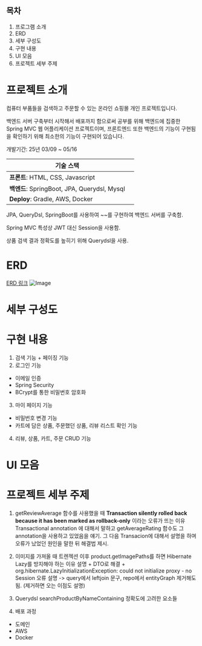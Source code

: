 ## 목차
1. 프로그램 소개
2. ERD
3. 세부 구성도
4. 구현 내용
5. UI 모음
6. 프로젝트 세부 주제
# 프로젝트 소개
컴퓨터 부품들을 검색하고 주문할 수 있는 온라인 쇼핑몰 개인 프로젝트입니다.

백엔드 서버 구축부터 시작해서 배포까지 함으로써 공부를 위해 백엔드에 집중한 Spring MVC 웹 어플리케이션 프로젝트이며, 프론트엔드 또한 백엔드의 기능이 구현됨을 확인하기 위해 최소한의 기능이 구현되어 있습니다.

개발기간: 25년 03/09 ~ 05/16

| **기술 스택** ||
| ----- | ----- |
| **프론트**: HTML, CSS, Javascript |
| **백엔드**: SpringBoot, JPA, Querydsl, Mysql | 
| **Deploy**: Gradle, AWS, Docker |

JPA, QueryDsl, SpringBoot를 사용하여 ~~를 구현하여 백엔드 서버를 구축함.

Spring MVC 특성상 JWT 대신 Session을 사용함.

상품 검색 결과 정확도를 높히기 위해 Querydsl을 사용.

# ERD
[ERD 링크](https://www.erdcloud.com/d/eE4zwgLhMPij5dE7C)
![Image](https://github.com/user-attachments/assets/7d70023b-17c0-4564-bc4d-7ebf7c4c2f15)


# 세부 구성도


# 구현 내용
1. 검색 기능 + 페이징 기능
2. 로그인 기능
 - 이메일 인증
 - Spring Security
 - BCrypt를 통한 비밀번호 암호화
3. 마이 페이지 기능
 - 비밀번호 변경 기능
 - 카트에 담은 상품, 주문했던 상품, 리뷰 리스트 확인 기능
4. 리뷰, 상품, 카트, 주문 CRUD 기능

# UI 모음

# 프로젝트 세부 주제

1. getReviewAverage 함수를 사용했을 때 **Transaction silently rolled back because it has been marked as rollback-only** 이라는 오류가 뜨는 이유
Transactional annotation 에 대해서 말하고 getAverageRating 함수도 그 annotation을 사용하고 있었음을 얘기. 그 다음 Transacion에 대해서 설명을 하며 오류가 났었던 원인을 말한 뒤 해결법 제시.

2. 이미지를 가져올 때 트렌젝션 이후 product.getImagePaths를 하면 Hibernate Lazy를 방지해야 하는 이유 설명 + DTO로 해결 + org.hibernate.LazyInitializationException: could not initialize proxy - no Session 오류 설명 
-> query에서 leftjoin 문구, repo에서 entityGraph 제거해도됨. (제거하면 오는 이점도 설명)

3. Querydsl searchProductByNameContaining 정확도에 고려한 요소들

4. 배포 과정
 - 도메인
 - AWS
 - Docker
